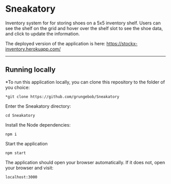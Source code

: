 # Sneakatory

Inventory system for for storing shoes on a 5x5 inventory shelf.
Users can see the shelf on the grid and hover over the shelf slot to see the shoe data, and click to update the information.

The deployed version of the application is here:
https://stockx-inventory.herokuapp.com/

---
## Running locally
*To run this application locally, you can clone this repository to the folder of you choice: 
```
*git clone https://github.com/grungebob/Sneakatory
```
Enter the Sneakatory directory:
```
cd Sneakatory
```
Install the Node dependencies:
```
npm i
```
Start the application
```
npm start 
```
The application should open your browser automatically. If it does not, open your browser and visit:
```
localhost:3000
```
